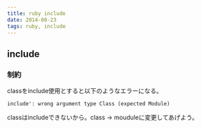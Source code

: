 ```yaml
---
title: ruby include
date: 2014-08-23
tags: ruby, include
---
```


## include

### 制約

classをinclude使用とすると以下のようなエラーになる。

`include': wrong argument type Class (expected Module)`

classはincludeできないから。class -> mouduleに変更してあげよう。